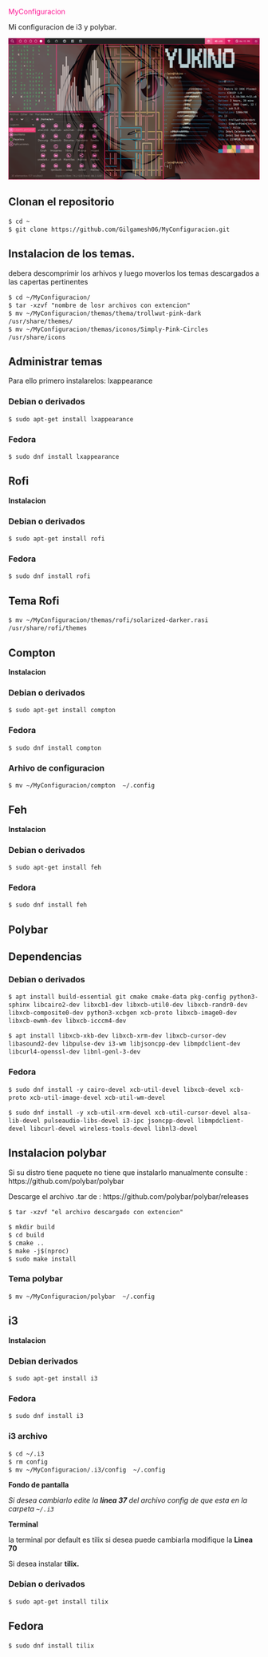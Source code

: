 <p style="color:#ff1493";>
	MyConfiguracion
</p>
Mi configuracion de i3 y polybar.

<p align="center">
  <img src="imagen.png" alt="Polybar">
</p>

## Clonan el repositorio

```
$ cd ~
$ git clone https://github.com/Gilgamesh06/MyConfiguracion.git
```

## Instalacion de los temas.

<p>
	debera descomprimir los arhivos y luego moverlos los temas descargados a las capertas pertinentes
</p>

```
$ cd ~/MyConfiguracion/ 
$ tar -xzvf "nombre de losr archivos con extencion"
$ mv ~/MyConfiguracion/themas/thema/trollwut-pink-dark /usr/share/themes/
$ mv ~/MyConfiguracion/themas/iconos/Simply-Pink-Circles /usr/share/icons
```

## Administrar temas

<p>
	Para ello primero instalarelos: lxappearance
</p>

### Debian o derivados 

```
$ sudo apt-get install lxappearance
```

### Fedora 

```
$ sudo dnf install lxappearance
```

## Rofi 

**Instalacion**

### Debian o derivados 

```
$ sudo apt-get install rofi
```

### Fedora 

```
$ sudo dnf install rofi
```

## Tema Rofi

```
$ mv ~/MyConfiguracion/themas/rofi/solarized-darker.rasi /usr/share/rofi/themes
```



## Compton

**Instalacion**

### Debian o derivados 

```
$ sudo apt-get install compton
```

### Fedora 

```
$ sudo dnf install compton
```
### Arhivo de configuracion

```
$ mv ~/MyConfiguracion/compton  ~/.config
```

## Feh

**Instalacion**

### Debian o derivados 

```
$ sudo apt-get install feh
```

### Fedora 

```
$ sudo dnf install feh
```


## Polybar 

## Dependencias 

### Debian o derivados 

```
$ apt install build-essential git cmake cmake-data pkg-config python3-sphinx libcairo2-dev libxcb1-dev libxcb-util0-dev libxcb-randr0-dev libxcb-composite0-dev python3-xcbgen xcb-proto libxcb-image0-dev libxcb-ewmh-dev libxcb-icccm4-dev

```
```
$ apt install libxcb-xkb-dev libxcb-xrm-dev libxcb-cursor-dev libasound2-dev libpulse-dev i3-wm libjsoncpp-dev libmpdclient-dev libcurl4-openssl-dev libnl-genl-3-dev

```

### Fedora 


```
$ sudo dnf install -y cairo-devel xcb-util-devel libxcb-devel xcb-proto xcb-util-image-devel xcb-util-wm-devel
```
```
$ sudo dnf install -y xcb-util-xrm-devel xcb-util-cursor-devel alsa-lib-devel pulseaudio-libs-devel i3-ipc jsoncpp-devel libmpdclient-devel libcurl-devel wireless-tools-devel libnl3-devel

```
## Instalacion polybar 


<p>
	Si su distro tiene paquete no tiene que instalarlo manualmente
	consulte : https://github.com/polybar/polybar
</p>

<p>
	Descarge el archivo .tar de : https://github.com/polybar/polybar/releases 
</p>


``` 
$ tar -xzvf "el archivo descargado con extencion"
```
```
$ mkdir build
$ cd build
$ cmake ..
$ make -j$(nproc)
$ sudo make install
```
### Tema polybar

```
$ mv ~/MyConfiguracion/polybar  ~/.config
```

## i3

**Instalacion**

### Debian derivados


```
$ sudo apt-get install i3
```

### Fedora

```
$ sudo dnf install i3

```

### i3 archivo


```
$ cd ~/.i3
$ rm config
$ mv ~/MyConfiguracion/.i3/config  ~/.config

```

**Fondo de pantalla**

*Si desea cambiarlo edite la **linea 37** del archivo config de que esta en la carpeta `~/.i3`*

**Terminal**

la terminal por default es tilix si desea puede cambiarla modifique la **Linea 70** 

Si desea instalar **tilix.** 

### Debian o derivados

```
$ sudo apt-get install tilix

```
## Fedora

```
$ sudo dnf install tilix

```



